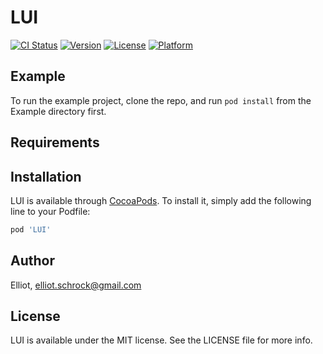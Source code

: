 # LUI

[![CI Status](https://img.shields.io/travis/Elliot/LUI.svg?style=flat)](https://travis-ci.org/Elliot/LUI)
[![Version](https://img.shields.io/cocoapods/v/LUI.svg?style=flat)](https://cocoapods.org/pods/LUI)
[![License](https://img.shields.io/cocoapods/l/LUI.svg?style=flat)](https://cocoapods.org/pods/LUI)
[![Platform](https://img.shields.io/cocoapods/p/LUI.svg?style=flat)](https://cocoapods.org/pods/LUI)

## Example

To run the example project, clone the repo, and run `pod install` from the Example directory first.

## Requirements

## Installation

LUI is available through [CocoaPods](https://cocoapods.org). To install
it, simply add the following line to your Podfile:

```ruby
pod 'LUI'
```

## Author

Elliot, elliot.schrock@gmail.com

## License

LUI is available under the MIT license. See the LICENSE file for more info.
